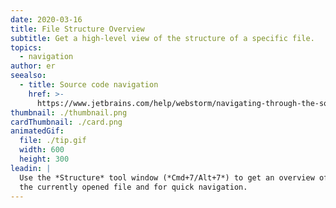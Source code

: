 ```yaml
---
date: 2020-03-16
title: File Structure Overview
subtitle: Get a high-level view of the structure of a specific file.
topics:
  - navigation
author: er
seealso:
  - title: Source code navigation
    href: >-
      https://www.jetbrains.com/help/webstorm/navigating-through-the-source-code.html
thumbnail: ./thumbnail.png
cardThumbnail: ./card.png
animatedGif:
  file: ./tip.gif
  width: 600
  height: 300
leadin: |
  Use the *Structure* tool window (*Cmd+7/Alt+7*) to get an overview of 
  the currently opened file and for quick navigation.
---
```



